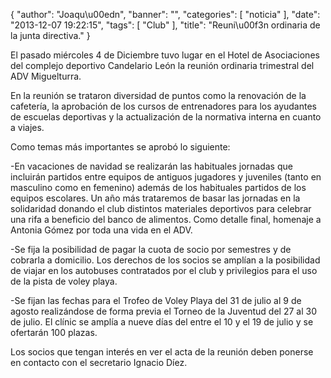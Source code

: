 {
  "author": "Joaqu\u00edn", 
  "banner": "", 
  "categories": [
    "noticia"
  ], 
  "date": "2013-12-07 19:22:15", 
  "tags": [
    "Club"
  ], 
  "title": "Reuni\u00f3n ordinaria de la junta directiva."
}

El pasado miércoles 4 de Diciembre tuvo lugar en el Hotel de Asociaciones del complejo deportivo Candelario León la reunión ordinaria trimestral del ADV Miguelturra.

En la reunión se trataron diversidad de puntos como la renovación de la cafetería,  la aprobación de los cursos de entrenadores para los ayudantes de escuelas deportivas y la actualización de la normativa interna en cuanto a viajes.

Como temas más importantes se aprobó lo siguiente:

-En vacaciones de navidad se realizarán las habituales jornadas que incluirán partidos entre equipos de antiguos jugadores y juveniles (tanto en masculino como en femenino) además de los habituales partidos de los equipos escolares. Un año más trataremos de basar las jornadas en la solidaridad donando el club distintos materiales deportivos para celebrar una rifa a beneficio del banco de alimentos. Como detalle final, homenaje a Antonia Gómez por toda una vida en el ADV.

-Se fija la posibilidad de pagar la cuota de socio por semestres y de cobrarla a domicilio. Los derechos de los socios se amplían a la posibilidad de viajar en los autobuses contratados por el club y privilegios para el uso de la pista de voley playa.

-Se fijan las fechas para el Trofeo de Voley Playa del 31 de julio al 9 de agosto realizándose de forma previa el Torneo de la Juventud del 27 al 30 de julio. El clínic se amplía a nueve días del entre el 10 y el 19 de julio y se ofertarán 100 plazas.

Los socios que tengan interés en ver el acta de la reunión deben ponerse en contacto con el secretario Ignacio Díez.

